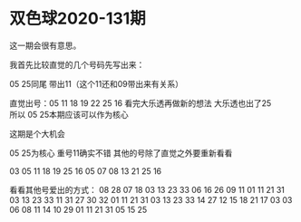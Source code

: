# 双色球2020-131期

这一期会很有意思。

我首先比较直觉的几个号码先写出来：

05 25同尾
带出11（这个11还和09带出来有关系）

直觉出号：05 11 18 19 22 25  16
看完大乐透再做新的想法
大乐透也出了25  
所以 05 25本期应该可以作为核心

这期是个大机会

05 25为核心
重号11确实不错
其他的号除了直觉之外要重新看看


03 05 11 18 19 25 16
05 07 08 13 21 25 16


看看其他号爱出的方式：
08    28 07 18 03 13 23 33 06 16 26
09    11 01 11 21 31 03 13 23 33
11    31 27 30 32 01 11 21 31 03 13 23 33 
14    27 12 15 18 21
17    03 03 06 08 11 14 10
29    01 11 21 31 05 15 25
